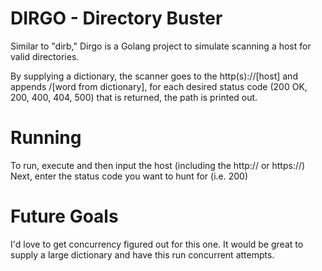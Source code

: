 # DIRGO - Directory Buster
Similar to "dirb," Dirgo is a Golang project to simulate scanning a host for valid directories.

By supplying a dictionary, the scanner goes to the http(s)://[host] and appends /[word from dictionary], for each
desired status code (200 OK, 200, 400, 404, 500) that is returned, the path is printed out.

# Running
To run, execute and then input the host (including the http:// or https://)
Next, enter the status code you want to hunt for (i.e. 200)

# Future Goals
I'd love to get concurrency figured out for this one.  It would be great to supply a large dictionary and have this run
concurrent attempts.